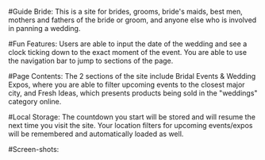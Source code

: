 #Guide Bride:
This is a site for brides, grooms, bride's maids, best men, mothers and fathers of the bride or groom, and anyone else who is involved in panning a wedding.

#Fun Features:
Users are able to input the date of the wedding and see a clock ticking down to the exact moment of the event. You are able to use the navigation bar to jump to sections of the page.

#Page Contents:
The 2 sections of the site include Bridal Events & Wedding Expos, where you are able to filter upcoming events to the closest major city, and Fresh Ideas, which presents products being sold in the "weddings" category online.

#Local Storage:
The countdown you start will be stored and will resume the next time you visit the site. Your location filters for upcoming events/expos will be remembered and automatically loaded as well.

#Screen-shots:
